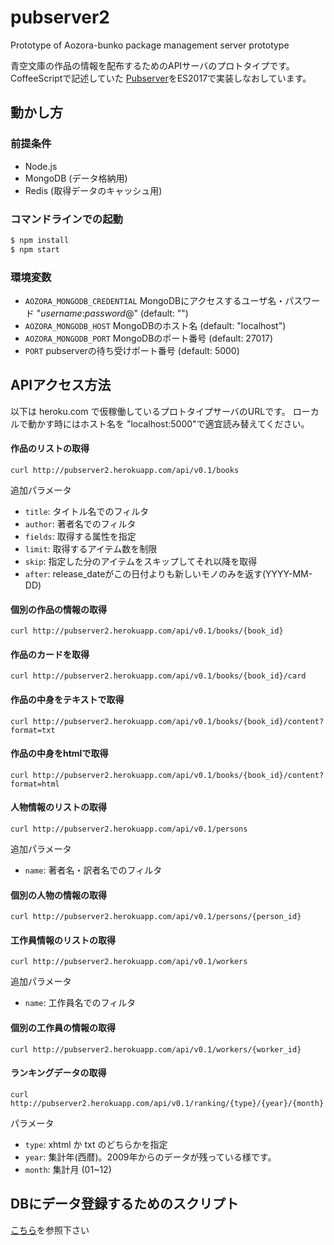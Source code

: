 # pubserver2
Prototype of Aozora-bunko package management server prototype

青空文庫の作品の情報を配布するためのAPIサーバのプロトタイプです。CoffeeScriptで記述していた [Pubserver](https://github.com/aozorahack/pubserver)をES2017で実装しなおしています。

## 動かし方

### 前提条件
* Node.js
* MongoDB (データ格納用)
* Redis (取得データのキャッシュ用)

### コマンドラインでの起動
```sh
$ npm install
$ npm start
```

### 環境変数

* `AOZORA_MONGODB_CREDENTIAL` MongoDBにアクセスするユーザ名・パスワード "*username*:*password*@" (default: "")
* `AOZORA_MONGODB_HOST` MongoDBのホスト名 (default: "localhost")
* `AOZORA_MONGODB_PORT` MongoDBのポート番号 (default: 27017)
* `PORT` pubserverの待ち受けポート番号 (default: 5000)


## APIアクセス方法

以下は heroku.com で仮稼働しているプロトタイプサーバのURLです。
ローカルで動かす時にはホスト名を "localhost:5000"で適宜読み替えてください。

#### 作品のリストの取得
```
curl http://pubserver2.herokuapp.com/api/v0.1/books
```

追加パラメータ

 - `title`: タイトル名でのフィルタ
 - `author`: 著者名でのフィルタ
 - `fields`: 取得する属性を指定
 - `limit`: 取得するアイテム数を制限
 - `skip`: 指定した分のアイテムをスキップしてそれ以降を取得
 - `after`: release_dateがこの日付よりも新しいモノのみを返す(YYYY-MM-DD)

#### 個別の作品の情報の取得
```
curl http://pubserver2.herokuapp.com/api/v0.1/books/{book_id}
```

#### 作品のカードを取得
```
curl http://pubserver2.herokuapp.com/api/v0.1/books/{book_id}/card
```

#### 作品の中身をテキストで取得
```
curl http://pubserver2.herokuapp.com/api/v0.1/books/{book_id}/content?format=txt
```

#### 作品の中身をhtmlで取得
```
curl http://pubserver2.herokuapp.com/api/v0.1/books/{book_id}/content?format=html
```

#### 人物情報のリストの取得
```
curl http://pubserver2.herokuapp.com/api/v0.1/persons
```

追加パラメータ

 - `name`: 著者名・訳者名でのフィルタ


#### 個別の人物の情報の取得
```
curl http://pubserver2.herokuapp.com/api/v0.1/persons/{person_id}
```

#### 工作員情報のリストの取得
```
curl http://pubserver2.herokuapp.com/api/v0.1/workers
```

追加パラメータ
 - `name`: 工作員名でのフィルタ

#### 個別の工作員の情報の取得
```
curl http://pubserver2.herokuapp.com/api/v0.1/workers/{worker_id}
```

#### ランキングデータの取得
```
curl http://pubserver2.herokuapp.com/api/v0.1/ranking/{type}/{year}/{month}
```

パラメータ

 - `type`: xhtml か txt のどちらかを指定
 - `year`: 集計年(西暦)。2009年からのデータが残っている様です。
 - `month`: 集計月 (01~12)

## DBにデータ登録するためのスクリプト

[こちら](https://github.com/aozorahack/db_importer)を参照下さい
